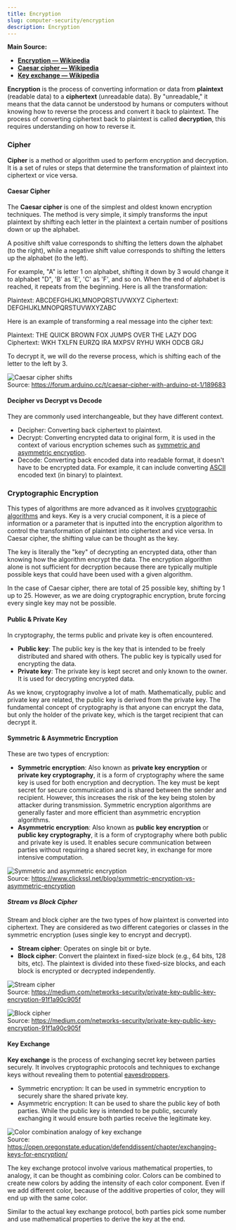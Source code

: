 ```yaml
---
title: Encryption
slug: computer-security/encryption
description: Encryption
---
```


**Main Source:**

- **[Encryption — Wikipedia](https://en.wikipedia.org/wiki/Encryption)**
- **[Caesar cipher — Wikipedia](https://en.wikipedia.org/wiki/Caesar_cipher)**
- **[Key exchange — Wikipedia](https://en.wikipedia.org/wiki/Key_exchange)**

**Encryption** is the process of converting information or data from **plaintext** (readable data) to a **ciphertext** (unreadable data). By "unreadable," it means that the data cannot be understood by humans or computers without knowing how to reverse the process and convert it back to plaintext. The process of converting ciphertext back to plaintext is called **decryption**, this requires understanding on how to reverse it.

### Cipher

**Cipher** is a method or algorithm used to perform encryption and decryption. It is a set of rules or steps that determine the transformation of plaintext into ciphertext or vice versa.

#### Caesar Cipher

The **Caesar cipher** is one of the simplest and oldest known encryption techniques. The method is very simple, it simply transforms the input plaintext by shifting each letter in the plaintext a certain number of positions down or up the alphabet.

A positive shift value corresponds to shifting the letters down the alphabet (to the right), while a negative shift value corresponds to shifting the letters up the alphabet (to the left).

For example, "A" is letter 1 on alphabet, shifting it down by 3 would change it to alphabet "D", 'B' as 'E', 'C' as 'F', and so on. When the end of alphabet is reached, it repeats from the beginning. Here is all the transformation:

Plaintext: ABCDEFGHIJKLMNOPQRSTUVWXYZ
Ciphertext: DEFGHIJKLMNOPQRSTUVWXYZABC

Here is an example of transforming a real message into the cipher text:

Plaintext: THE QUICK BROWN FOX JUMPS OVER THE LAZY DOG
Ciphertext: WKH TXLFN EURZQ IRA MXPSV RYHU WKH ODCB GRJ

To decrypt it, we will do the reverse process, which is shifting each of the letter to the left by 3.

![Caesar cipher shifts](./caesar-cipher.png)  
Source: https://forum.arduino.cc/t/caesar-cipher-with-arduino-pt-1/189683

#### Decipher vs Decrypt vs Decode

They are commonly used interchangeable, but they have different context.

- Decipher: Converting back ciphertext to plaintext.
- Decrypt: Converting encrypted data to original form, it is used in the context of various encryption schemes such as [symmetric and asymmetric encryption](#symmetric--asymmetric-encryption).
- Decode: Converting back encoded data into readable format, it doesn't have to be encrypted data. For example, it can include converting [ASCII](/computer-and-programming-fundamentals/data-representation#ascii) encoded text (in binary) to plaintext.

### Cryptographic Encryption

This types of algorithms are more advanced as it involves [cryptographic algorithms](/computer-security/computer-security-fundamentals#cryptography) and keys. Key is a very crucial component, it is a piece of information or a parameter that is inputted into the encryption algorithm to control the transformation of plaintext into ciphertext and vice versa. In Caesar cipher, the shifting value can be thought as the key.

The key is literally the "key" of decrypting an encrypted data, other than knowing how the algorithm encrypt the data. The encryption algorithm alone is not sufficient for decryption because there are typically multiple possible keys that could have been used with a given algorithm.

In the case of Caesar cipher, there are total of 25 possible key, shifting by 1 up to 25. However, as we are doing cryptographic encryption, brute forcing every single key may not be possible.

#### Public & Private Key

In cryptography, the terms public and private key is often encountered.

- **Public key**: The public key is the key that is intended to be freely distributed and shared with others. The public key is typically used for encrypting the data.
- **Private key**: The private key is kept secret and only known to the owner. It is used for decrypting encrypted data.

As we know, cryptography involve a lot of math. Mathematically, public and private key are related, the public key is derived from the private key. The fundamental concept of cryptography is that anyone can encrypt the data, but only the holder of the private key, which is the target recipient that can decrypt it.

#### Symmetric & Asymmetric Encryption

These are two types of encryption:

- **Symmetric encryption**: Also known as **private key encryption** or **private key cryptography**, it is a form of cryptography where the same key is used for both encryption and decryption. The key must be kept secret for secure communication and is shared between the sender and recipient. However, this increases the risk of the key being stolen by attacker during transmission. Symmetric encryption algorithms are generally faster and more efficient than asymmetric encryption algorithms.
- **Asymmetric encryption**: Also known as **public key encryption** or **public key cryptography**, it is a form of cryptography where both public and private key is used. It enables secure communication between parties without requiring a shared secret key, in exchange for more intensive computation.

![Symmetric and asymmetric encryption](./symmetric-asymmetric.png)  
Source: https://www.clickssl.net/blog/symmetric-encryption-vs-asymmetric-encryption

##### Stream vs Block Cipher

Stream and block cipher are the two types of how plaintext is converted into ciphertext. They are considered as two different categories or classes in the symmetric encryption (uses single key to encrypt and decrypt).

- **Stream cipher**: Operates on single bit or byte.
- **Block cipher**: Convert the plaintext in fixed-size block (e.g., 64 bits, 128 bits, etc). The plaintext is divided into these fixed-size blocks, and each block is encrypted or decrypted independently.

![Stream cipher](./stream-cipher.gif)  
Source: https://medium.com/networks-security/private-key-public-key-encryption-91f1a90c905f

![Block cipher](./block-cipher.gif)  
Source: https://medium.com/networks-security/private-key-public-key-encryption-91f1a90c905f

#### Key Exchange

**Key exchange** is the process of exchanging secret key between parties securely. It involves cryptographic protocols and techniques to exchange keys without revealing them to potential [eavesdroppers](/computer-security/network-security#eavesdropping).

- Symmetric encryption: It can be used in symmetric encryption to securely share the shared private key.
- Asymmetric encryption: It can be used to share the public key of both parties. While the public key is intended to be public, securely exchanging it would ensure both parties receive the legitimate key.

![Color combination analogy of key exchange](./key-exchange.gif)  
Source: https://open.oregonstate.education/defenddissent/chapter/exchanging-keys-for-encryption/

The key exchange protocol involve various mathematical properties, to analogy, it can be thought as combining color. Colors can be combined to create new colors by adding the intensity of each color component. Even if we add different color, because of the additive properties of color, they will end up with the same color.

Similar to the actual key exchange protocol, both parties pick some number and use mathematical properties to derive the key at the end.
